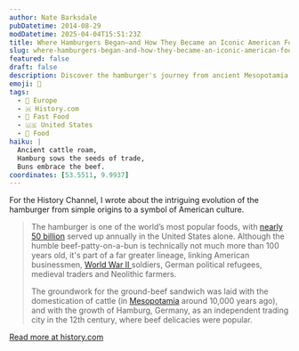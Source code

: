 ```yaml
---
author: Nate Barksdale
pubDatetime: 2014-08-29
modDatetime: 2025-04-04T15:51:23Z
title: Where Hamburgers Began—and How They Became an Iconic American Food
slug: where-hamburgers-began-and-how-they-became-an-iconic-american-food
featured: false
draft: false
description: Discover the hamburger's journey from ancient Mesopotamia to American icon, tracing its roots through centuries of history and culture.
emoji: 🍔
tags:
  - 🍷 Europe
  - 🇭 History.com
  - 🍔 Fast Food
  - 🇺🇸 United States
  - 🍗 Food
haiku: |
  Ancient cattle roam,  
  Hamburg sows the seeds of trade,  
  Buns embrace the beef.
coordinates: [53.5511, 9.9937]
---
```


For the History Channel, I wrote about the intriguing evolution of the hamburger from simple origins to a symbol of American culture.

> The hamburger is one of the world’s most popular foods, with [nearly 50 billion](https://www.pbs.org/newshour/science/the-hidden-costs-of-hamburgers) served up annually in the United States alone. Although the humble beef-patty-on-a-bun is technically not much more than 100 years old, it's part of a far greater lineage, linking American businessmen, [World War II ](https://www.history.com/topics/world-war-ii/world-war-ii-history)soldiers, German political refugees, medieval traders and Neolithic farmers.
>
> The groundwork for the ground-beef sandwich was laid with the domestication of cattle (in [Mesopotamia](https://www.history.com/news/how-mesopotamia-became-the-cradle-of-civilization) around 10,000 years ago), and with the growth of Hamburg, Germany, as an independent trading city in the 12th century, where beef delicacies were popular.

[Read more at history.com](https://www.history.com/news/hamburger-helpers-the-history-of-americas-favorite-sandwich)
